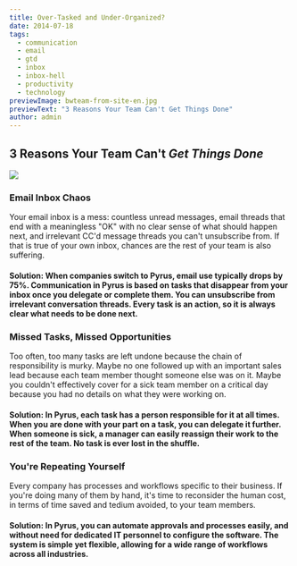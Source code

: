 ```yaml
---
title: Over-Tasked and Under-Organized?
date: 2014-07-18
tags:
  - communication
  - email
  - gtd
  - inbox
  - inbox-hell
  - productivity
  - technology
previewImage: bwteam-from-site-en.jpg
previewText: "3 Reasons Your Team Can't Get Things Done"
author: admin
---
```

## 3 Reasons Your Team Can't _Get Things Done_

![](bwteam.webp)

### Email Inbox Chaos

Your email inbox is a mess: countless unread messages, email threads that end with a meaningless "OK" with no clear sense of what should happen next, and irrelevant CC'd message threads you can't unsubscribe from. If that is true of your own inbox, chances are the rest of your team is also suffering.  

#### Solution: When companies switch to Pyrus, email use typically drops by 75%. Communication in Pyrus is based on tasks that disappear from your inbox once you delegate or complete them. You can unsubscribe from irrelevant conversation threads. Every task is an action, so it is always clear what needs to be done next.

### Missed Tasks, Missed Opportunities

Too often, too many tasks are left undone because the chain of responsibility is murky. Maybe no one followed up with an important sales lead because each team member thought someone else was on it. Maybe you couldn't effectively cover for a sick team member on a critical day because you had no details on what they were working on.  

#### Solution: In Pyrus, each task has a person responsible for it at all times. When you are done with your part on a task, you can delegate it further. When someone is sick, a manager can easily reassign their work to the rest of the team. No task is ever lost in the shuffle.

### You're Repeating Yourself

Every company has processes and workflows specific to their business. If you're doing many of them by hand, it's time to reconsider the human cost, in terms of time saved and tedium avoided, to your team members.  

#### Solution: In Pyrus, you can automate approvals and processes easily, and without need for dedicated IT personnel to configure the software. The system is simple yet flexible, allowing for a wide range of workflows across all industries.